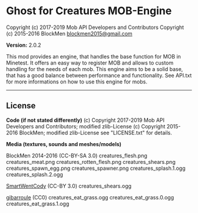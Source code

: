 # Ghost for Creatures MOB-Engine
Copyright (c) 2017-2019 Mob API Developers and Contributors
Copyright (c) 2015-2016 BlockMen <blockmen2015@gmail.com>

**Version:** 2.0.2

This mod provides an engine, that handles the base function for MOB in Minetest.
It offers an easy way to register MOB and allows to custom handling for the needs
of each mob. This engine aims to be a solid base, that has a good balance between
performance and functionality.
See API.txt for more informations on how to use this engine for mobs.

---
## License

**Code (if not stated differently)**
(c) Copyright 2017-2019 Mob API Developers and Contributors; modified zlib-License
(c) Copyright 2015-2016 BlockMen; modified zlib-License
see "LICENSE.txt" for details.

**Media (textures, sounds and meshes/models)**

BlockMen 2014-2016 (CC-BY-SA 3.0)
	creatures_flesh.png
	creatures_meat.png
	creatures_rotten_flesh.png
	creatures_shears.png
	creatures_spawn_egg.png
	creatures_spawner.png
	creatures_splash.1.ogg
	creatures_splash.2.ogg

[SmartWentCody](https://freesound.org/people/SmartWentCody) (CC-BY 3.0)
	creatures_shears.ogg

[gibarroule](https://freesound.org/people/gibarroule) (CC0)
	creatures_eat_grass.ogg
	creatures_eat_grass.0.ogg
	creatures_eat_grass.1.ogg
